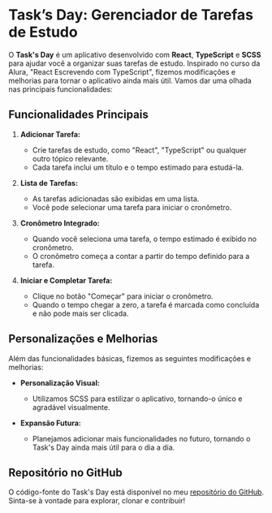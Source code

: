 # Task’s Day: Gerenciador de Tarefas de Estudo
O **Task's Day** é um aplicativo desenvolvido com **React**, **TypeScript** e **SCSS** para ajudar você a organizar suas tarefas de estudo. Inspirado no curso da Alura, "React Escrevendo com TypeScript", fizemos modificações e melhorias para tornar o aplicativo ainda mais útil. Vamos dar uma olhada nas principais funcionalidades:

## Funcionalidades Principais

1. **Adicionar Tarefa:**
   - Crie tarefas de estudo, como "React", "TypeScript" ou qualquer outro tópico relevante.
   - Cada tarefa inclui um título e o tempo estimado para estudá-la.

2. **Lista de Tarefas:**
   - As tarefas adicionadas são exibidas em uma lista.
   - Você pode selecionar uma tarefa para iniciar o cronômetro.

3. **Cronômetro Integrado:**
   - Quando você seleciona uma tarefa, o tempo estimado é exibido no cronômetro.
   - O cronômetro começa a contar a partir do tempo definido para a tarefa.

4. **Iniciar e Completar Tarefa:**
   - Clique no botão "Começar" para iniciar o cronômetro.
   - Quando o tempo chegar a zero, a tarefa é marcada como concluída e não pode mais ser clicada.

## Personalizações e Melhorias

Além das funcionalidades básicas, fizemos as seguintes modificações e melhorias:

- **Personalização Visual:**
  - Utilizamos SCSS para estilizar o aplicativo, tornando-o único e agradável visualmente.

- **Expansão Futura:**
  - Planejamos adicionar mais funcionalidades no futuro, tornando o Task's Day ainda mais útil para o dia a dia.

## Repositório no GitHub

O código-fonte do Task's Day está disponível no meu [repositório do GitHub](https://github.com/seu-usuario/task-s-day). Sinta-se à vontade para explorar, clonar e contribuir!
